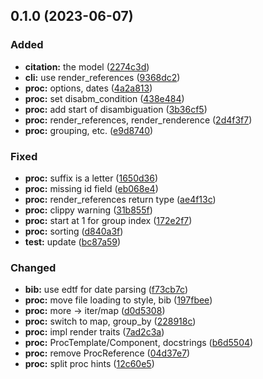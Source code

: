 
<a name="0.1.0"></a>
## 0.1.0 (2023-06-07)

### Added

* **citation:** the model ([2274c3d](https://github.com/bdarcus/csln/commit/2274c3d))
* **cli:** use render_references ([9368dc2](https://github.com/bdarcus/csln/commit/9368dc2))
* **proc:** options, dates ([4a2a813](https://github.com/bdarcus/csln/commit/4a2a813))
* **proc:** set disabm_condition ([438e484](https://github.com/bdarcus/csln/commit/438e484))
* **proc:** add start of disambiguation ([3b36cf5](https://github.com/bdarcus/csln/commit/3b36cf5))
* **proc:** render_references, render_renderence ([2d4f3f7](https://github.com/bdarcus/csln/commit/2d4f3f7))
* **proc:** grouping, etc. ([e9d8740](https://github.com/bdarcus/csln/commit/e9d8740))

### Fixed

* **proc:** suffix is a letter ([1650d36](https://github.com/bdarcus/csln/commit/1650d36))
* **proc:** missing id field ([eb068e4](https://github.com/bdarcus/csln/commit/eb068e4))
* **proc:** render_references return type ([ae4f13c](https://github.com/bdarcus/csln/commit/ae4f13c))
* **proc:** clippy warning ([31b855f](https://github.com/bdarcus/csln/commit/31b855f))
* **proc:** start at 1 for group index ([172e2f7](https://github.com/bdarcus/csln/commit/172e2f7))
* **proc:** sorting ([d840a3f](https://github.com/bdarcus/csln/commit/d840a3f))
* **test:** update ([bc87a59](https://github.com/bdarcus/csln/commit/bc87a59))

### Changed

* **bib:** use edtf for date parsing ([f73cb7c](https://github.com/bdarcus/csln/commit/f73cb7c))
* **proc:** move file loading to style, bib ([197fbee](https://github.com/bdarcus/csln/commit/197fbee))
* **proc:** more -> iter/map ([d0d5308](https://github.com/bdarcus/csln/commit/d0d5308))
* **proc:** switch to map, group_by ([228918c](https://github.com/bdarcus/csln/commit/228918c))
* **proc:** impl render traits ([7ad2c3a](https://github.com/bdarcus/csln/commit/7ad2c3a))
* **proc:** ProcTemplate/Component, docstrings ([b6d5504](https://github.com/bdarcus/csln/commit/b6d5504))
* **proc:** remove ProcReference ([04d37e7](https://github.com/bdarcus/csln/commit/04d37e7))
* **proc:** split proc hints ([12c60e5](https://github.com/bdarcus/csln/commit/12c60e5))

